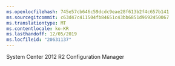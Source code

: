 ```yaml
---
ms.openlocfilehash: 745e57cb646c59dcdc9eae28f613b2f4c657b141
ms.sourcegitcommit: c63d47c411504fb84651c43bb6851d9692450067
ms.translationtype: MT
ms.contentlocale: ko-KR
ms.lasthandoff: 12/05/2019
ms.locfileid: "20631137"
---
```

<Token xmlns:xlink="http://www.w3.org/1999/xlink">System Center 2012 R2 Configuration Manager</Token>